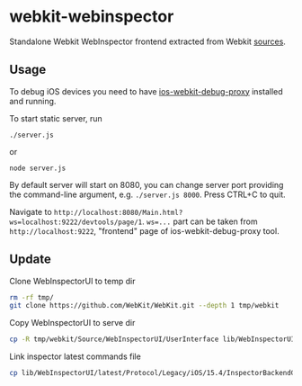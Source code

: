 # webkit-webinspector

Standalone Webkit WebInspector frontend extracted from Webkit [sources](https://github.com/WebKit/WebKit/tree/main/Source/WebInspectorUI/UserInterface).


## Usage
To debug iOS devices you need to have [ios-webkit-debug-proxy](https://github.com/google/ios-webkit-debug-proxy) installed and running.

To start static server, run

    ./server.js
    
or

    node server.js

By default server will start on 8080, you can change server port providing the command-line argument, e.g. `./server.js 8000`. Press CTRL+C to quit.

Navigate to `http://localhost:8080/Main.html?ws=localhost:9222/devtools/page/1`. `ws=...` part can be taken from `http://localhost:9222`, "frontend" page of ios-webkit-debug-proxy tool.

## Update

Clone WebInspectorUI to temp dir

```bash
rm -rf tmp/
git clone https://github.com/WebKit/WebKit.git --depth 1 tmp/webkit
```

Copy WebInspectorUI to serve dir

```bash
cp -R tmp/webkit/Source/WebInspectorUI/UserInterface lib/WebInspectorUI/latest
```

Link inspector latest commands file

```bash
cp lib/WebInspectorUI/latest/Protocol/Legacy/iOS/15.4/InspectorBackendCommands.js lib/WebInspectorUI/latest/Protocol/InspectorBackendCommands.js
```
